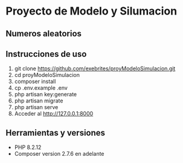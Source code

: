# Proyecto de Modelo y Silumacion 

## Numeros aleatorios

## Instrucciones de uso 
1. git clone https://github.com/exebrites/proyModeloSimulacion.git
2. cd proyModeloSimulacion
3. composer install
4. cp .env.example .env
5. php artisan key:generate
6. php artisan migrate
7. php artisan serve 
8. Acceder al http://127.0.0.1:8000

## Herramientas y versiones
- PHP 8.2.12
- Composer version 2.7.6 en adelante